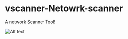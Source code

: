 # vscanner-Netowrk-scanner
A network Scanner Tool!

![Alt text](https://cdn.discordapp.com/attachments/927595646695919696/1243689221437263902/image.png?ex=66526359&is=665111d9&hm=de6b91ae5c4bca99429b5e21c674907fac2763d9d2593f5630de4cf729659827&)

